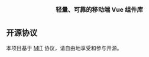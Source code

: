 <h3 align="center" style="margin: 30px 0 35px;">轻量、可靠的移动端 Vue 组件库</h3>

## 开源协议

本项目基于 [MIT](https://zh.wikipedia.org/wiki/MIT%E8%A8%B1%E5%8F%AF%E8%AD%89) 协议，请自由地享受和参与开源。
